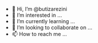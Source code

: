- 👋 Hi, I’m @butizarezini
- 👀 I’m interested in ...
- 🌱 I’m currently learning ...
- 💞️ I’m looking to collaborate on ...
- 📫 How to reach me ...

<!---
butizarezini/butizarezini is a ✨ special ✨ repository because its `README.md` (this file) appears on your GitHub profile.
You can click the Preview link to take a look at your changes.
--->
